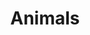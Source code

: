 ---
title: Animals
description: "I really enjoy taking pictures of animals. I think this is one of the hardest categories because you have to find your models first. But if you do it will always look cute."
weight: 1
featured_image: Wild Pig Baby.JPG
sort_by: image.Exif.Date
sort_order: desc
menu: main
resources:
- src: Alpaca behind tree.JPG
  params:
    tags: [photo, alpaca, wildlife, nature, tree, animal, hidden, outdoor]
    alt: An alpaca peeking out from behind a tree in a natural setting.

- src: Alpaca Portrait.JPG
  params:
    tags: [photo, alpaca, portrait, close-up, animal, face, wildlife, outdoor]
    alt: Close-up portrait of an alpaca with a natural backdrop.

- src: BabyLizard.JPG
  params:
    tags: [photo, lizard, reptile, baby, small, wildlife, nature, animal]
    alt: A tiny baby lizard perched delicately in a natural environment.

- src: BavarianSheep.JPG
  params:
    tags: [photo, sheep, bavarian, animal, grassland, rural, farm, nature]
    alt: A Bavarian sheep grazing in a lush green pasture.

- src: Bee.JPG
  params:
    tags: [photo, bee, insect, wings, pollinator, nature, wildlife, macro]
    alt: A bee in flight with its wings blurred in motion, captured in a natural setting.

- src: Bee from the front.JPG
  params:
    tags: [photo, bee, front view, insect, face, pollinator, wildlife, macro]
    alt: Frontal view of a bee showcasing its face and antennae with a clear focus.

- src: Bee on white flowers.JPG
  params:
    tags: [photo, bee, white flowers, pollination, nature, insect, bloom, spring]
    alt: A bee collecting nectar from white flowers, with a soft-focus background.

- src: Blackbird an the fence.JPG
  params:
    tags: [photo, blackbird, bird, fence, perched, wildlife, nature, outdoor]
    alt: A blackbird perched confidently on a fence, with a clear sky in the background.

- src: Bumblebee on the flowers.JPG
  params:
    tags: [photo, bumblebee, flowers, pollination, insect, nature, garden, colorful]
    alt: A bumblebee busily pollinating vibrant flowers in a garden.

- src: Cat.JPG
  params:
    tags: [photo, cat, feline, pet, whiskers, domestic, animal, indoor]
    alt: A domestic cat with attentive eyes and prominent whiskers.

- src: Caterpillar.JPG
  params:
    tags: [photo, caterpillar, insect, nature, macro, wildlife, vibrant, detail]
    alt: A vibrant green caterpillar with purple and white markings crawling on a gravelly surface.

- src: CatLookingToTheSide.JPG
  params:
    tags: [photo, cat, pet, sphynx, indoor, curious, feline, domestic]
    alt: A Sphynx cat with a wrinkled skin looking to the side, sitting indoors with a pensive expression.

- src: Dolphins next to boat.JPG
  params:
    tags: [photo, dolphins, marine life, sunset, ocean, silhouettes, adventure, wildlife]
    alt: Silhouettes of dolphins leaping next to a boat at sunset with a warm sky in the background.

- src: DuckInTheWater.JPG
  params:
    tags: [photo, duck, water, swimming, reflection, wildlife, serene, nature]
    alt: A white duck swimming in clear waters with the reflection of trees and a mountain backdrop.

- src: DuckInTheWaterLookingToTheLeft.JPG
  params:
    tags: [photo, duck, water, serene, nature, wildlife, contemplative, reflection]
    alt: A white duck on the water looking to the left, with a clear reflection in the tranquil water.

- src: Duck swimming.JPG
  params:
    tags: [photo, duck, swimming, waterfowl, pond, calm, reflection, nature]
    alt: A duck swimming in a calm pond, its white feathers contrasting with the blue water.

- src: Duckys.JPG
  params:
    tags: [photo, ducks, ducklings, water, family, wildlife, cute, nature]
    alt: Ducklings clustered together in the water, following a parent duck, showcasing their early life stages.

- src: Grasshopper.JPG
  params:
    tags: [photo, grasshopper, insect, green, macro, wildlife, plant, detail]
    alt: A close-up of a grasshopper gripping a green stem, with a soft-focus green background.

- src: GreatSpottedWoodpecker.JPG
  params:
    tags: [photo, great spotted woodpecker, bird, tree, nature, wildlife, camouflaged, black and white]
    alt: A Great Spotted Woodpecker clinging to a tree trunk, its black and white feathers blending into the bark.

- src: GreenDragonflyClosed.JPG
  params:
    tags: [photo, dragonfly, insect, nature, green, wings closed, wildlife, macro]
    alt: A green dragonfly with closed wings perched on a leaf, showcasing its delicate structure against a soft-focus background.

- src: GreenDragonflyOpen.JPG
  params:
    tags: [photo, dragonfly, insect, nature, green, wings open, wildlife, vibrant]
    alt: A vibrant green dragonfly with open wings resting on green foliage, with a blurred background.

- src: Green Lizard.JPG
  params:
    tags: [photo, lizard, reptile, green, nature, wildlife, close-up, sunning]
    alt: A green lizard basking on a rock, with its textured skin and bright eyes highlighted by the sunlight.

- src: Lizard Fight.JPG
  params:
    tags: [photo, lizards, reptiles, fight, nature, wildlife, confrontation, behavior]
    alt: Two lizards in a dynamic confrontation on the ground, displaying natural behavior in the wild.

- src: LizardNextToHedghog.JPG
  params:
    tags: [photo, lizard, reptile, hedgehog, figurine, nature, wildlife, humor]
    alt: A real green lizard next to a hedgehog figurine on a rock, creating a humorous contrast between real and artificial.

- src: LizardOnTheStone.JPG
  params:
    tags: [photo, lizard, reptile, stone, nature, wildlife, basking, camouflage]
    alt: A camouflaged lizard lying on a textured stone, blending in with its surroundings in natural habitat.

- src: Mr Gray Seagull.JPG
  params:
    tags: [photo, seagull, bird, flying, sky, wings, freedom, wildlife]
    alt: A seagull with gray and white plumage soaring in the blue sky, wings spread wide.

- src: P1002294.JPG
  params:
    tags: [photo, bird, tree, nature, wildlife, perching, branches, blue sky]
    alt: A small bird perched on the bare branches of a tree, with a clear blue sky in the background.

- src: P1002301.JPG
  params:
    tags: [photo, mandarin duck, bird, water, colorful, wildlife, resting, nature]
    alt: A colorful mandarin duck preening itself on the edge of the water, showcasing its distinctive plumage.

- src: P1002394.JPG
  params:
    tags: [photo, ducks, swimming, lake, ripples, wildlife, tranquility, nature]
    alt: Three ducks creating ripples as they swim in a line across a tranquil lake, with the reflection of the sky on the water.

- src: P1002418.JPG
  params:
    tags: [photo, photography, nature, duck, waterfowl, wildlife, lake, reflection]
    alt: A wild duck floating calmly on the clear waters of a serene lake.

- src: P1002423.JPG
  params:
    tags: [photo, photography, nature, duck, waterfowl, wildlife, male, colorful]
    alt: A vibrant male mallard duck swimming in the lake with its distinctive green head shining in the sunlight.

- src: P1002438.JPG
  params:
    tags: [photo, photography, nature, ducks, waterfowl, wildlife, shore, pebbles]
    alt: Three ducks on the pebbled shore of a lake, two of them preening their feathers while standing and one floating near the water's edge.

- src: P1002443.JPG
  params:
    tags: [photo, photography, nature, duck, mallard, waterfowl, wildlife, standing, shore]
    alt: A close-up of a mallard duck standing on a pebbly shore, with a detailed view of its feathers and vibrant coloration.

- src: P1002449.JPG
  params:
    tags: [photo, photography, nature, duck, mallard, waterfowl, wildlife, standing, pebbles]
    alt: A mallard duck standing on a pebbled lake shore, looking off to the side with a backdrop of a calm water body.

- src: P1002464.JPG
  params:
    tags: [photo, photography, birdlife, seagull, pier, marine, grey, sky, waterfront]
    alt: Seagulls perched on wooden posts at a misty waterfront, with a peaceful marine backdrop and grey skies above.

- src: P1002468.JPG
  params:
    tags: [photo, photography, wildlife, duck, resting, camouflaged, nature]
    alt: A wild duck blending in with the gravel on the ground, perfectly camouflaged in its resting state.

- src: P1002474.JPG
  params:
    tags: [photo, photography, wildlife, duck, behavior, diving, feeding, lake]
    alt: A humorous shot of a duck diving upside down in a lake, with its feet sticking out of the water as it searches for food.

- src: P1002496.JPG
  params:
    tags: [photo, photography, wildlife, alpaca, farm animal, curious, nature]
    alt: Two alpacas in a pasture, with one looking directly at the camera exhibiting its fluffy coat and curious nature.

- src: P1002497.JPG
  params:
    tags: [photo, photography, wildlife, alpaca, standing, curious, gaze, pasture]
    alt: An inquisitive alpaca standing in a sunny pasture, staring at the camera with a soft and woolly coat.

- src: P1002501.JPG
  params:
    tags: [photo, photography, animal, alpaca, close-up, fur, farm]
    alt: Close-up of an alpaca's face showing detailed fur texture on a farm setting.

- src: P1002502.JPG
  params:
    tags: [photo, photography, animal, alpaca, full-body, farm, grass]
    alt: Full body image of a white alpaca standing on a grassy field with shadows of trees.

- src: P1002569.JPG
  params:
    tags: [photo, photography, animal, swan, water, reflection, nature]
    alt: A serene swan floating on calm waters with a clear reflection.

- src: P1002573.JPG
  params:
    tags: [photo, photography, animal, duck, shore, pebbles, walk]
    alt: A mallard duck strolling along the pebbled shore of a lake.

- src: P1002576.JPG
  params:
    tags: [photo, photography, animal, geese, family, chicks, nature]
    alt: A family of geese with fluffy chicks walking through a natural lakeside habitat.

- src: P1002593.JPG
  params:
    tags: [photo, photography, animal, cow, insects, farm, countryside]
    alt: A close-up of a cow's face covered with flies in a countryside setting.

- src: P1002650.JPG
  params:
    tags: [photo, photography, animal, bird, tree, hidden, leaves]
    alt: A hidden bird among the branches and green leaves of a lush tree.

- src: P1002651.JPG
  params:
    tags: [photo, photography, animal, sheep, grazing, field, farm]
    alt: A sheep grazing on the green pasture of a peaceful farm.

- src: P1002501.JPG
  params:
    tags: [photo, photography, animal, alpaca, close-up, farm, nature]
    alt: Close-up of an alpaca's face on a sunny day at the farm, with soft white fur and a serene expression.

- src: P1002502.JPG
  params:
    tags: [photo, photography, animal, alpaca, full body, pasture, outdoors]
    alt: Full body shot of a white alpaca standing in a green pasture, with shadows of trees dappling the ground.

- src: P1002569.JPG
  params:
    tags: [photo, photography, bird, swan, lake, nature, reflection]
    alt: A graceful swan floating on the calm waters of a lake, with a clear reflection beneath.

- src: P1002573.JPG
  params:
    tags: [photo, photography, bird, duck, mallard, shore, pebbles]
    alt: A male mallard duck with iridescent green head standing on a pebbly lakeshore.

- src: P1002576.JPG
  params:
    tags: [photo, photography, birds, geese, family, nature, wildlife]
    alt: A family of geese with fluffy goslings walking through a grassy area near water.

- src: P1002593.JPG
  params:
    tags: [photo, photography, cattle, cow, field, nature, grazing]
    alt: A brown and white cow grazing in a sunlit field with tall grass and a forest in the background.

- src: P1002650.JPG
  params:
    tags: [photo, photography, animal, deer, field, nature, wildlife]
    alt: A deer seen at a distance in a large field, with forested hills in the background.

- src: P1013559.JPG
  params:
    tags: [photo, photography, bird, woodpecker, tree, nature, camouflage]
    alt: A woodpecker clinging to the trunk of a pine tree, its feathers blending with the bark.

- src: P1013564.JPG
  params:
    tags: [photo, photography, animal, sheep, grazing, pasture, farm]
    alt: A sheep with a thick woolly coat grazing in a lush green pasture on a farm.

- src: Perfectly aligned seagull.JPG
  params:
    tags: [photo, photography, bird, seagull, alignment, symmetry, nature]
    alt: A perfectly aligned seagull in mid-flight against a clear blue sky.

- src: Posing Seagull.JPG
  params:
    tags: [photo, photography, bird, seagull, poise, elegance, sunset]
    alt: A solitary seagull standing atop a roof gazing into the sunset.

- src: Seagull eating trash.JPG
  params:
    tags: [photo, photography, bird, seagull, feeding, trash, environment]
    alt: A seagull picking at trash, highlighting environmental issues.

- src: Seagull flying over the sea.JPG
  params:
    tags: [photo, photography, bird, seagull, flying, sea, freedom]
    alt: A seagull flying gracefully over the rippling sea.

- src: Seagull mirroring.JPG
  params:
    tags: [photo, photography, bird, seagull, reflection, water, calm]
    alt: A seagull reflected in the still water, creating a mirror image.

- src: Seagull watching sunset.JPG
  params:
    tags: [photo, photography, bird, seagull, sunset, contemplation, serenity]
    alt: A seagull silhouetted against the warm hues of a setting sun.

- src: SheepStaringAtTheCamera.JPG
  params:
    tags: [photo, photography, animal, sheep, curious, farm, nature]
    alt: A curious sheep staring directly at the camera with an inquisitive gaze.

- src: Snail.JPG
  params:
    tags: [photo, photography, animal, snail, mollusk, slow, detailed]
    alt: A close-up of a snail slowly navigating a rough stone surface.

- src: Special Chick.JPG
  params:
    tags: [photo, photography, animal, chicken, colorful, farm, detail]
    alt: A vibrant and colorful chicken captured in fine detail.

- src: SuperCat.JPG
  params:
    tags: [photo, photography, animal, cat, sphynx, pet, majestic]
    alt: A majestic Sphynx cat with piercing blue eyes and a regal posture.
---